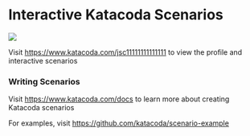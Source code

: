 # Interactive Katacoda Scenarios

[![](http://shields.katacoda.com/katacoda/jsc11111111111111/count.svg)](https://www.katacoda.com/jsc11111111111111 "Get your profile on Katacoda.com")

Visit https://www.katacoda.com/jsc11111111111111 to view the profile and interactive scenarios

### Writing Scenarios
Visit https://www.katacoda.com/docs to learn more about creating Katacoda scenarios

For examples, visit https://github.com/katacoda/scenario-example
